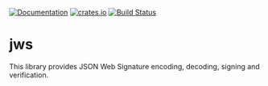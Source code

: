 [![Documentation](https://docs.rs/jws/badge.svg)](https://docs.rs/jws)
[![crates.io](https://img.shields.io/crates/v/jws.svg)](https://crates.io/crates/jws)
[![Build Status](https://travis-ci.org/de-vri-es/jws.svg?branch=master)](https://travis-ci.org/de-vri-es/jws)

# jws

This library provides JSON Web Signature encoding, decoding, signing and verification.
